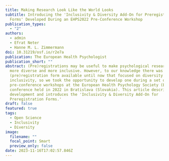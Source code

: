 ```yaml
---
title: Making Research Look Like the World Looks
subtitle: Introducing the 'Inclusivity & Diversity Add-On for Preregistration
  Forms' Developed During an EHPS2022 Pre-Conference Workshop
publication_types:
  - "2"
authors:
  - admin
  - Efrat Neter
  - Hanne M. L. Zimmermann
doi: 10.31219/osf.io/r2e7a
publication: The European Health Psychologist
publication_short: ""
abstract: (Pre)registrations may be useful to make psychological research both
  more diverse and more inclusive. However, to our knowledge there was no
  (pre)registration form available until now that focused on diversity and
  inclusivity, so we took the opportunity to develop one during a set of
  pre-conference workshops at the European Health Psychology Society (EHPS)
  conference held in 2022 in Bratislava (Slovakia). This article describes the
  development and introduces the 'Inclusivity & Diversity Add-On for
  Preregistration Forms.'
draft: false
featured: true
tags:
  - Open Science
  - Inclusivity
  - Diversity
image:
  filename: ""
  focal_point: Smart
  preview_only: false
date: 2023-11-16T17:02:57.846Z
---
```

